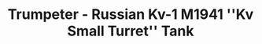 ---
layout: product
title: "Trumpeter - Russian Kv-1 M1941 ''Kv Small Turret'' Tank"
price: "1500" 
desc: "N/A"
img_path: "/assets/img/TRU07232.webp"
brand: "N/A"
available: false
special_offer: false
new: false
soon: false
cat: "010000"
subcat: "013400"
subsubcat: "0N/A"
sifra: "TRU07232"
popular: false
---